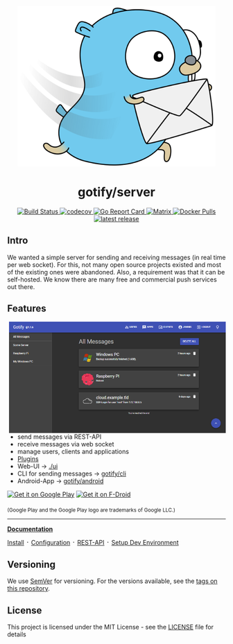 <p align="center">
    <a href="https://github.com/gotify/logo">
        <img height="370px" src="https://raw.githubusercontent.com/gotify/logo/master/gotify-logo.png" />
    </a>
</p>

<h1 align="center">gotify/server</h1>

<p align="center">
    <a href="https://travis-ci.org/gotify/server">
        <img alt="Build Status" src="https://travis-ci.org/gotify/server.svg?branch=master">
    </a>
    <a href="https://codecov.io/gh/gotify/server">
        <img alt="codecov" src="https://codecov.io/gh/gotify/server/branch/master/graph/badge.svg">
    </a>
    <a href="https://goreportcard.com/report/github.com/gotify/server">
        <img alt="Go Report Card" src="https://goreportcard.com/badge/github.com/gotify/server">
    </a>
    <a href="https://matrix.to/#/#gotify:matrix.org">
        <img alt="Matrix" src="https://img.shields.io/matrix/gotify:matrix.org.svg">
    </a>
    <a href="https://hub.docker.com/r/gotify/server">
        <img alt="Docker Pulls" src="https://img.shields.io/docker/pulls/gotify/server.svg">
    </a>
    <a href="https://github.com/gotify/server/releases/latest">
        <img alt="latest release" src="https://img.shields.io/github/release/gotify/server.svg">
    </a>
</p>

## Intro
We wanted a simple server for sending and receiving messages (in real time per web socket). For this, not many open source projects existed and most of the existing ones were abandoned. Also, a requirement was that it can be self-hosted. We know there are many free and commercial push services out there.

## Features

<img alt="Gotify UI screenshot" src="ui.png" align="right" width="500px"/>

* send messages via REST-API
* receive messages via web socket
* manage users, clients and applications
* [Plugins](https://gotify.net/docs/plugin)
* Web-UI -> [./ui](ui)
* CLI for sending messages -> [gotify/cli](https://github.com/gotify/cli)
* Android-App -> [gotify/android](https://github.com/gotify/android)

[<img src="https://play.google.com/intl/en_gb/badges/images/generic/en_badge_web_generic.png" alt="Get it on Google Play" width="150" />][playstore]
[<img src="https://f-droid.org/badge/get-it-on.png" alt="Get it on F-Droid" width="150"/>][fdroid]

<sub>(Google Play and the Google Play logo are trademarks of Google LLC.)</sub>

---

**[Documentation](https://gotify.net/docs)**

[Install](https://gotify.net/docs/install) ᛫
[Configuration](https://gotify.net/docs/config) ᛫
[REST-API](https://gotify.net/api-docs) ᛫
[Setup Dev Environment](https://gotify.net/docs/dev-setup)

## Versioning
We use [SemVer](http://semver.org/) for versioning. For the versions available, see the
[tags on this repository](https://github.com/gotify/server/tags).

## License
This project is licensed under the MIT License - see the [LICENSE](LICENSE) file for details

 [playstore]: https://play.google.com/store/apps/details?id=com.github.gotify
 [fdroid]: https://f-droid.org/de/packages/com.github.gotify/
